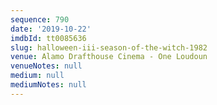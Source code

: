 ```yaml
---
sequence: 790
date: '2019-10-22'
imdbId: tt0085636
slug: halloween-iii-season-of-the-witch-1982
venue: Alamo Drafthouse Cinema - One Loudoun
venueNotes: null
medium: null
mediumNotes: null
---
```



